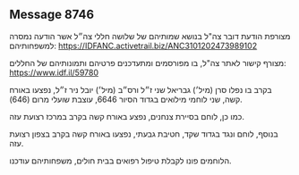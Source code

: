 ## Message 8746

מצורפת הודעת דובר צה"ל בנושא שמותיהם של שלושה חללי צה״ל אשר הודעה נמסרה למשפחותיהם: 
https://IDFANC.activetrail.biz/ANC3101202473989102

מצורף קישור לאתר צה"ל, בו מפורסמים ומתעדכנים פרטיהם ותמונותיהם של החללים:
https://www.idf.il/59780

בקרב בו נפלו סרן (מיל׳) גבריאל שני ז״ל ורס״ב (מיל׳) יובל ניר ז״ל, נפצעו באורח קשה, שני לוחמי מילואים בגדוד הסיור 6646, עוצבת שועלי מרום (646).

כמו כן, לוחם בסיירת צנחנים, נפצע באורח קשה בקרב במרכז רצועת עזה.

בנוסף, לוחם ונגד בגדוד שקד, חטיבת גבעתי, נפצעו באורח קשה בקרב בצפון רצועת עזה.

הלוחמים פונו לקבלת טיפול רפואים בבית חולים, משפחותיהם עודכנו.

